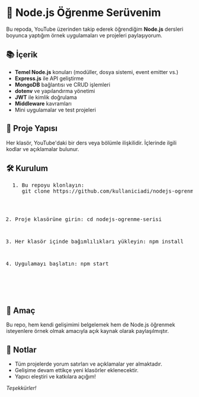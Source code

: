 <!DOCTYPE html>
<html lang="tr">
<head>
  <meta charset="UTF-8">
  
</head>
<body>

  <h1>🚀 Node.js Öğrenme Serüvenim</h1>

  <p>Bu repoda, YouTube üzerinden takip ederek öğrendiğim <strong>Node.js</strong> dersleri boyunca yaptığım örnek uygulamaları ve projeleri paylaşıyorum.</p>

  <h2>📚 İçerik</h2>
  <ul>
    <li><strong>Temel Node.js</strong> konuları (modüller, dosya sistemi, event emitter vs.)</li>
    <li><strong>Express.js</strong> ile API geliştirme</li>
    <li><strong>MongoDB</strong> bağlantısı ve CRUD işlemleri</li>
    <li><strong>dotenv</strong> ve yapılandırma yönetimi</li>
    <li><strong>JWT</strong> ile kimlik doğrulama</li>
    <li><strong>Middleware</strong> kavramları</li>
    <li>Mini uygulamalar ve test projeleri</li>
  </ul>

  <h2>📁 Proje Yapısı</h2>
  <p>Her klasör, YouTube'daki bir ders veya bölümle ilişkilidir. İçlerinde ilgili kodlar ve açıklamalar bulunur.</p>

  <h2>🛠 Kurulum</h2>
  <pre>
  1. Bu repoyu klonlayın:
     git clone https://github.com/kullaniciadi/nodejs-ogrenme-serisi.git

  2. Proje klasörüne girin:
     cd nodejs-ogrenme-serisi

  3. Her klasör içinde bağımlılıkları yükleyin:
     npm install

  4. Uygulamayı başlatın:
     npm start
  </pre>

  <h2>🎯 Amaç</h2>
  <p>
    Bu repo, hem kendi gelişimimi belgelemek hem de Node.js öğrenmek isteyenlere örnek olmak amacıyla açık kaynak olarak paylaşılmıştır.
  </p>

  <h2>📌 Notlar</h2>
  <ul>
    <li>Tüm projelerde yorum satırları ve açıklamalar yer almaktadır.</li>
    <li>Gelişime devam ettikçe yeni klasörler eklenecektir.</li>
    <li>Yapıcı eleştiri ve katkılara açığım!</li>
  </ul>

  <p><em>Teşekkürler!</em></p>

</body>
</html>
